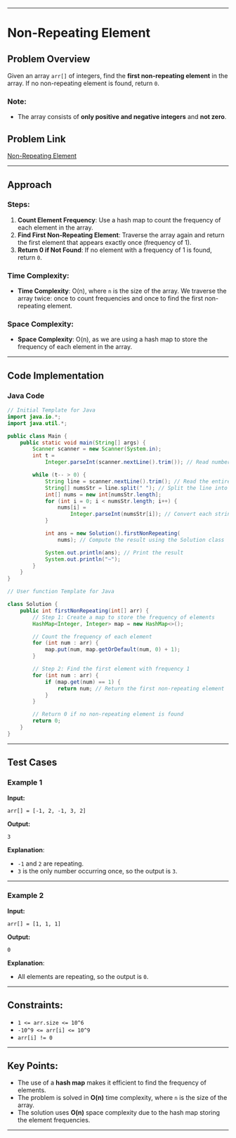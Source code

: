 

---

# Non-Repeating Element

## Problem Overview
Given an array `arr[]` of integers, find the **first non-repeating element** in the array. If no non-repeating element is found, return `0`.

### Note:
- The array consists of **only positive and negative integers** and **not zero**.

## Problem Link
[Non-Repeating Element](https://www.geeksforgeeks.org/find-first-non-repeating-element-in-an-array/)

---

## Approach

### Steps:
1. **Count Element Frequency**: Use a hash map to count the frequency of each element in the array.
2. **Find First Non-Repeating Element**: Traverse the array again and return the first element that appears exactly once (frequency of 1).
3. **Return 0 if Not Found**: If no element with a frequency of 1 is found, return `0`.

### Time Complexity:
- **Time Complexity**: O(n), where `n` is the size of the array. We traverse the array twice: once to count frequencies and once to find the first non-repeating element.
  
### Space Complexity:
- **Space Complexity**: O(n), as we are using a hash map to store the frequency of each element in the array.

---

## Code Implementation

### Java Code

```java
// Initial Template for Java
import java.io.*;
import java.util.*;

public class Main {
    public static void main(String[] args) {
        Scanner scanner = new Scanner(System.in);
        int t =
            Integer.parseInt(scanner.nextLine().trim()); // Read number of test cases

        while (t-- > 0) {
            String line = scanner.nextLine().trim(); // Read the entire line
            String[] numsStr = line.split(" "); // Split the line into string numbers
            int[] nums = new int[numsStr.length];
            for (int i = 0; i < numsStr.length; i++) {
                nums[i] =
                    Integer.parseInt(numsStr[i]); // Convert each string to integer
            }

            int ans = new Solution().firstNonRepeating(
                nums); // Compute the result using the Solution class

            System.out.println(ans); // Print the result
            System.out.println("~");
        }
    }
}

// User function Template for Java

class Solution {
    public int firstNonRepeating(int[] arr) {
        // Step 1: Create a map to store the frequency of elements
        HashMap<Integer, Integer> map = new HashMap<>();

        // Count the frequency of each element
        for (int num : arr) {
            map.put(num, map.getOrDefault(num, 0) + 1);
        }

        // Step 2: Find the first element with frequency 1
        for (int num : arr) {
            if (map.get(num) == 1) {
                return num; // Return the first non-repeating element
            }
        }

        // Return 0 if no non-repeating element is found
        return 0;
    }
}
```

---

## Test Cases

### Example 1
**Input:**
```
arr[] = [-1, 2, -1, 3, 2]
```

**Output:**
```
3
```
**Explanation**: 
- `-1` and `2` are repeating.
- `3` is the only number occurring once, so the output is `3`.

---

### Example 2
**Input:**
```
arr[] = [1, 1, 1]
```

**Output:**
```
0
```
**Explanation**: 
- All elements are repeating, so the output is `0`.

---

## Constraints:
- `1 <= arr.size <= 10^6`
- `-10^9 <= arr[i] <= 10^9`
- `arr[i] != 0`

---

## Key Points:
- The use of a **hash map** makes it efficient to find the frequency of elements.
- The problem is solved in **O(n)** time complexity, where `n` is the size of the array.
- The solution uses **O(n)** space complexity due to the hash map storing the element frequencies.

--- 
